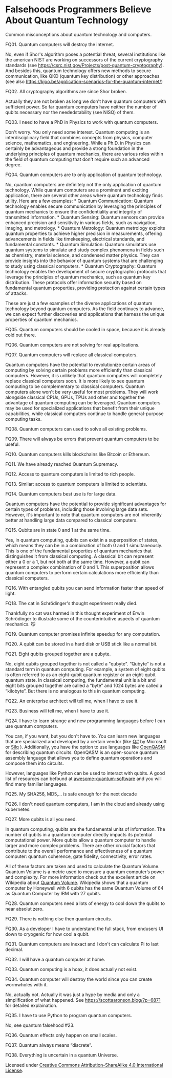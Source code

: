 # Falsehoods Programmers Believe About Quantum Technology

Common misconceptions about quantum technology and computers.

FQ01. Quantum computers will destroy the internet.

   No, even if Shor's algorithm poses a potential threat, several institutions like the american NIST are working on successors of the current cryptography standards (see https://csrc.nist.gov/Projects/post-quantum-cryptography). And besides this, quantum technology offers new methods to secure communication, like QKD (quantum key distribution) or other approaches (see also https://kjoo.be/application-scenarios-for-the-quantum-internet/)
   
FQ02. All cryptography algorithms are since Shor broken.

   Actually they are not broken as long we don't have quantum computers with sufficient power. So far quantum computers have neither the number of qubits necessary nor the neededstability (see NISQ) of them. 
   
FQ03. I need to have a PhD in Physics to work with quantum computers.

   Don't worry. You only need some interest. Quantum computing is an interdisciplinary field that combines concepts from physics, computer science, mathematics, and engineering. While a Ph.D. in Physics can certainly be advantageous and provide a strong foundation in the underlying principles of quantum mechanics, there are various roles within the field of quantum computing that don't require such an advanced degree.
   
FQ04. Quantum computers are to only application of quantum technology.

   No, quantum computers are definitely not the only application of quantum technology. While quantum computers are a prominent and exciting application, there are several other areas where quantum technology finds utility. Here are a few examples:
      * Quantum Communication: Quantum technology enables secure communication by leveraging the principles of quantum mechanics to ensure the confidentiality and integrity of transmitted information.
      * Quantum Sensing: Quantum sensors can provide enhanced precision and sensitivity in various fields, such as navigation, imaging, and metrology.
      * Quantum Metrology: Quantum metrology exploits quantum properties to achieve higher precision in measurements, offering advancements in fields like timekeeping, electrical standards, and fundamental constants.
      * Quantum Simulation: Quantum simulators use quantum systems to simulate and study complex phenomena in fields such as chemistry, material science, and condensed matter physics. They can provide insights into the behavior of quantum systems that are challenging to study using classical computers.
      * Quantum Cryptography: Quantum technology enables the development of secure cryptographic protocols that leverage the principles of quantum mechanics, such as quantum key distribution. These protocols offer information security based on fundamental quantum properties, providing protection against certain types of attacks.

   These are just a few examples of the diverse applications of quantum technology beyond quantum computers. As the field continues to advance, we can expect further discoveries and applications that harness the unique properties of quantum mechanics.

FQ05. Quantum computers should be cooled in space, because it is already cold out there.

FQ06. Quantum computers are not solving for real applications.

FQ07. Quantum computers will replace all classical computers.

   Quantum computers have the potential to revolutionize certain areas of computing by solving certain problems more efficiently than classical computers. However, it is unlikely that quantum computers will completely replace classical computers soon. It is more likely to see quantum computing to be complementary to classical computers. Quantum computers alone won't be very useful for most problems. They will work alongside classical CPUs, GPUs, TPUs and other and together the advantage of quantum computing can be leveraged. Quantum computers may be used for specialized applications that benefit from their unique capabilities, while classical computers continue to handle general-purpose computing tasks.
   
FQ08. Quantum computers can used to solve all existing problems.

FQ09. There will always be errors that prevent quantum computers to be useful.

FQ10. Quantum computers kills blockchains like Bitcoin or Ethereum.

FQ11. We have already reached Quantum Supremacy.

FQ12. Access to quantum computers is limited to rich people.

FQ13. Similar: access to quantum computers is limited to scientists.

FQ14. Quantum computers best use is for large data.

   Quantum computers have the potential to provide significant advantages for certain types of problems, including those involving large data sets. However, it's important to note that quantum computers are not inherently better at handling large data compared to classical computers.

FQ15. Qubits are in state 0 and 1 at the same time.

   Yes, in quantum computing, qubits can exist in a superposition of states, which means they can be in a combination of both 0 and 1 simultaneously. This is one of the fundamental properties of quantum mechanics that distinguishes it from classical computing. A classical bit can represent either a 0 or a 1, but not both at the same time. However, a qubit can represent a complex combination of 0 and 1. This superposition allows quantum computers to perform certain calculations more efficiently than classical computers.

FQ16. With entangled qubits you can send information faster than speed of light.

FQ18. The cat in Schrödinger's thought experiment really died.

   Thankfully no cat was harmed in this thought experiment of Erwin Schrödinger to illustrate some of the counterintuitive aspects of quantum mechanics. 😽

FQ19. Quantum computer promises infinite speedup for any computation.

FQ20. A qubit can be stored in a hard disk or USB stick like a normal bit.

FQ21. Eight qubits grouped together are a qubyte.

   No, eight qubits grouped together is not called a "qubyte". “Qubyte” is not a standard term in quantum computing. For example, a system of eight qubits is often referred to as an eight-qubit quantum register or an eight-qubit quantum state. In classical computing, the fundamental unit is a bit and eight bits grouped together are called a “byte” and 1024 bytes are called a “kilobyte”. But there is no analogous to this in quantum computing.
   
FQ22. An enterprise architect will tell me, when I have to use it. 

FQ23. Business will tell me, when I have to use it.

FQ24. I have to learn strange and new programming languages before I can use quantum computers.

   You can, if you want, but you don't have to. You can learn new languages that are specialized and developed by a certain vendor (like [Q#](https://azure.microsoft.com/en-us/resources/development-kit/quantum-computing/) by Microsoft or [Silq](https://silq.ethz.ch/) ). Additionally, you have the option to use languages like [OpenQASM](https://github.com/openqasm/) for describing quantum circuits. OpenQASM is an open-source quantum assembly language that allows you to define quantum operations and compose them into circuits.

   However, languages like Python can be used to interact with qubits. A good list of resources can befound at [awesome-quantum-software](https://github.com/qosf/awesome-quantum-software) and you will find many familiar languages.

FQ25. My SHA256, MD5,... is safe enough for the next decade 

FQ26. I don't need quantum computers, I am in the cloud and already using kubernetes.

FQ27. More qubits is all you need. 

   In quantum computing, qubits are the fundamental units of information. The number of qubits in a quantum computer directly impacts its potential computational power. More qubits allow a quantum computer to handle larger and more complex problems. There are other crucial factors that contribute to the overall performance and effectiveness of a quantum computer: quantum coherence, gate fidelity, connectivity, error rates. 
   
   All of these factors are taken and used to calculate the Quantum Volume. Quantum Volume is a metric used to measure a quantum computer’s power and complexity. For more information check out the excellent article on Wikipedia about [Quantum Volume](https://en.wikipedia.org/wiki/Quantum_volume). Wikipedia shows that a quantum computer by Honeywell with 6 qubits has the same Quantum Volume of 64 as Quantum Computer by IBM with 27 qubits.

FQ28. Quantum computers need a lots of energy to cool down the qubits to near absolut zero.

FQ29. There is nothing else then quantum circuits.

FQ30. As a developer I have to understand the full stack, from endusers UI down to cryogenic for how cool a qubit.

FQ31. Quantum computers are inexact and I don't can calculate Pi to last decimal.

FQ32. I will have a quantum computer at home.

FQ33. Quantum computing is a hoax, it does actually not exist. 

FQ34. Quantum computer will destroy the world since you can create wormwholes with it.

   No, actually not. Actually it was just a hype by media and only a simplification of what happened. See https://scottaaronson.blog/?p=6871 for detailed explaination.

FQ35. I have to use Python to program quantum computers.  
   
   No, see quantum falsehood #23.

FQ36. Quantum effects only happen on small scales.

FQ37. Quantum always means “discrete”.

FQ38. Everything is uncertain in a quantum Universe.

Licensed under [Creative Commons Attribution-ShareAlike 4.0 International License](http://creativecommons.org/licenses/by-sa/4.0/).
